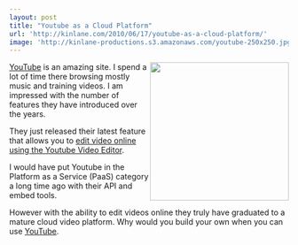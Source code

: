 ```yaml
---
layout: post
title: "Youtube as a Cloud Platform"
url: 'http://kinlane.com/2010/06/17/youtube-as-a-cloud-platform/'
image: 'http://kinlane-productions.s3.amazonaws.com/youtube-250x250.jpg'
---
```


<img class="alignnone c1" title="Youtube" src="http://kinlane-productions.s3.amazonaws.com/youtube-250x250.jpg" alt="" width="250" align="right" />[YouTube][1] is an amazing site. I spend a lot of time there browsing mostly music and training videos. I am impressed with the number of features they have introduced over the years.

They just released their latest feature that allows you to [edit video online using the Youtube Video Editor][2].

I would have put Youtube in the Platform as a Service (PaaS) category a long time ago with their API and embed tools.

However with the ability to edit videos online they truly have graduated to a mature cloud video platform. Why would you build your own when you can use [YouTube][3].

   [1]: http://www.youtube.com/
   [2]: http://googleblog.blogspot.com/2010/06/edit-video-online-with-youtube-video.html
   [3]: http://www.youtube.com
